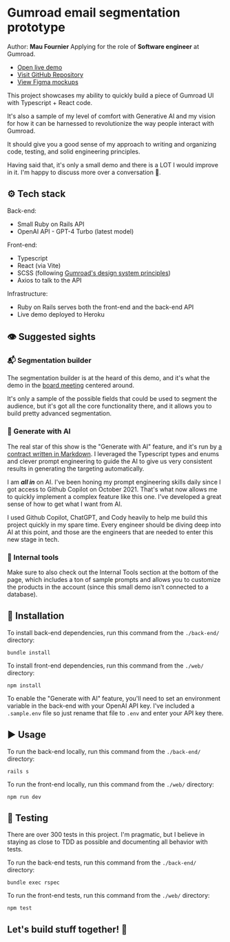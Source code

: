 # Gumroad email segmentation prototype
Author: **Mau Fournier**
Applying for the role of **Software engineer** at Gumroad.

* [Open live demo](https://gumroad-email-segmentation-f38164d5c41f.herokuapp.com/)
* [Visit GitHub Repository](https://github.com/MauFrontier/gumroad-email-marketing)
* [View Figma mockups](https://www.figma.com/file/brvBekodG186nNxzCUkKLu/Email-Marketing-Mockups)

This project showcases my ability to quickly build a piece of Gumroad UI with Typescript + React code.

It's also a sample of my level of comfort with Generative AI and my vision for how it can be harnessed to revolutionize the way people interact with Gumroad.

It should give you a good sense of my approach to writing and organizing code, testing, and solid engineering principles.

Having said that, it's only a small demo and there is a LOT I would improve in it. I'm happy to discuss more over a conversation 🙂.

## ⚙️ Tech stack

Back-end:
* Small Ruby on Rails API
* OpenAI API - GPT-4 Turbo (latest model)

Front-end:
* Typescript
* React (via Vite)
* SCSS (following [Gumroad's design system principles](https://gumroad.notion.site/Design-System-Principles-3c47ff13facb47d49b7f1d1ebf30eb2a))
* Axios to talk to the API

Infrastructure:
* Ruby on Rails serves both the front-end and the back-end API
* Live demo deployed to Heroku

## 👁️ Suggested sights

### 📬 Segmentation builder

The segmentation builder is at the heard of this demo, and it's what the demo in the [board meeting](https://youtu.be/qUYSTvJnIXA?t=753) centered around.

It's only a sample of the possible fields that could be used to segment the audience, but it's got all the core functionality there, and it allows you to build pretty advanced segmentation.

### 🤖 Generate with AI

The real star of this show is the "Generate with AI" feature, and it's run by [a contract written in Markdown](). I leveraged the Typescript types and enums and clever prompt engineering to guide the AI to give us very consistent results in generating the targeting automatically.

I am __*all in*__ on AI. I've been honing my prompt engineering skills daily since I got access to Github Copilot on October 2021. That's what now allows me to quickly implement a complex feature like this one. I've developed a great sense of how to get what I want from AI.

I used Github Copilot, ChatGPT, and Cody heavily to help me build this project quickly in my spare time. Every engineer should be diving deep into AI at this point, and those are the engineers that are needed to enter this new stage in tech.

### 🤫 Internal tools

Make sure to also check out the Internal Tools section at the bottom of the page, which includes a ton of sample prompts and allows you to customize the products in the account (since this small demo isn't connected to a database).

## 🔨 Installation

To install back-end dependencies, run this command from the `./back-end/` directory:

```
bundle install
```

To install front-end dependencies, run this command from the `./web/` directory:

```
npm install
```

To enable the "Generate with AI" feature, you'll need to set an environment variable in the back-end with your OpenAI API key. I've included a `.sample.env` file so just rename that file to `.env` and enter your API key there.

## ▶️ Usage

To run the back-end locally, run this command from the `./back-end/` directory:

```
rails s
```

To run the front-end locally, run this command from the `./web/` directory:

```
npm run dev
```

## 🧪 Testing

There are over 300 tests in this project. I'm pragmatic, but I believe in staying as close to TDD as possible and documenting all behavior with tests.

To run the back-end tests, run this command from the `./back-end/` directory:

```
bundle exec rspec
```

To run the front-end tests, run this command from the `./web/` directory:

```
npm test
```

## Let's build stuff together! 🚀